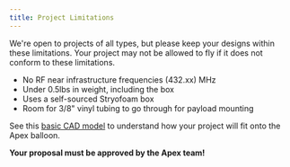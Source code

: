 ```yaml
---
title: Project Limitations
---
```


We're open to projects of all types, but please keep your designs within these
limitations. Your project may not be allowed to fly if it does not conform to
these limitations.

- No RF near infrastructure frequencies (432.xx) MHz
- Under 0.5lbs in weight, including the box
- Uses a self-sourced Stryofoam box
- Room for 3/8" vinyl tubing to go through for payload mounting

See this [basic CAD model](/rigging.step) to understand how your project will
fit onto the Apex balloon.

**Your proposal must be approved by the Apex team!**
